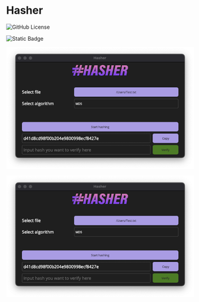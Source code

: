 # Hasher

![GitHub License](https://img.shields.io/github/license/larsjuvik/hasher)

![Static Badge](https://img.shields.io/badge/made_with-C%23-blue)

![An image of the application](docs/res/Application_Screenshot.png)

![An image of the application](docs/res/Application_Screenshot.png)
